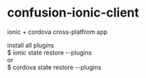 # confusion-ionic-client  
ionic + cordova cross-platfrom app  
  
install all plugins  
$ ionic state restore --plugins  
or  
$ cordova state restore --plugins
